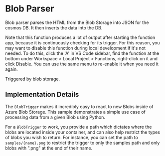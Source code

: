 # Blob Parser

Blob parser parses the HTML from the Blob Storage into JSON for the cosmos DB.
It then inserts the data into the DB.

Note that this function produces a lot of output after starting the function app, because it is continuously checking for its trigger. For this reason, you may want to disable this function during local development if it's not needed. To do this, click the 'A' in VS Code sidebar, find the function at the bottom under Workspace > Local Project > Functions, right-click on it and click Disable. You can use the same menu to re-enable it when you need it again.

Triggered by blob storage.

## Implementation Details

The `BlobTrigger` makes it incredibly easy to react to new Blobs inside of Azure Blob Storage. This sample demonstrates a simple use case of processing data from a given Blob using Python.

For a `BlobTrigger` to work, you provide a path which dictates where the blobs are located inside your container, and can also help restrict the types of blobs you wish to return. For instance, you can set the path to `samples/{name}.png` to restrict the trigger to only the samples path and only blobs with ".png" at the end of their name.
